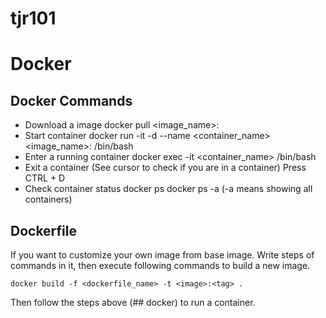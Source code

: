 # tjr101

# Docker
## Docker Commands
- Download a image
    docker pull <image_name>:<tag>
- Start container
    docker run -it -d --name <container_name> <image_name>:<tag> /bin/bash
- Enter a running container
    docker exec -it <container_name> /bin/bash
- Exit a container (See cursor to check if you are in a container)
    Press CTRL + D
- Check container status
    docker ps
    docker ps -a (-a means showing all containers)

## Dockerfile
If you want to customize your own image from base image.
Write steps of commands in it, then execute following commands to build a new image.
```
docker build -f <dockerfile_name> -t <image>:<tag> .
```
Then follow the steps above (## docker) to run a container.

